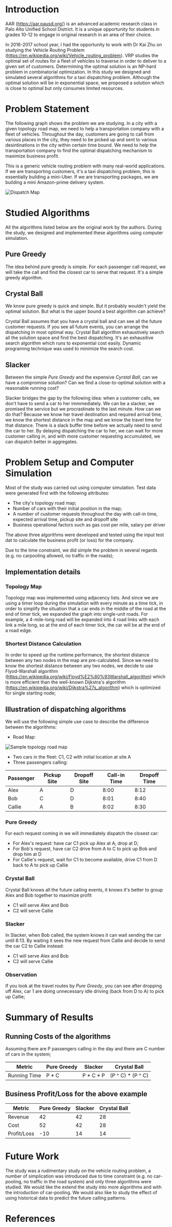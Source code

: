 # Introduction

AAR (https://aar.pausd.org/) is an advanced academic research class in Palo Alto Unified School District.  It is a unique opportunity for students in grades 10-12 to engage in original research in an area of their choice.

In 2016-2017 school year, I had the opportunity to work with Dr Kai Zhu on studying the Vehicle Routing Problem (https://en.wikipedia.org/wiki/Vehicle_routing_problem).  VRP studies the optimal set of routes for a fleet of vehicles to traverse in order to deliver to a given set of customers.  Determiming the optimal solution is an NP-hard problem in combinatorial optimization.  In this study we designed and simulated several algorithms for a taxi dispatching problem.  Although the optimal solution will be in exponential space, we proposed a solution which is close to optimal but only consumes limited resources.

# Problem Statement

The following graph shows the problem we are studying.  In a city with a given topology road map, we need to help a transportation company with a fleet of vehicles.  Throughout the day, customers are going to call from various places in the city, they need to be picked up and sent to various desintinations in the city within certain time bound.  We need to help the transportation company to find the optimal dispatching mechanism to maximize business profit.

This is a generic vehicle routing problem with many real-world applications.  If we are transporting customers, it's a taxi dispatching problem, this is essentially building a mini-Uber.  If we are transporting packages, we are building a mini Amazon-prime delivery system.

![Dispatch Map](img/VRPMap.jpeg)

# Studied Algorithms

All the algorithms listed below are the original work by the authors.  During the study, we designed and implemented these algorithms using computer simulation.

## Pure Greedy

The idea behind pure greedy is simple.  For each passenger call request, we will take the call and find the closest car to serve that request.  It's a simple greedy algorithm.

## Crystal Ball

We know pure greedy is quick and simple.  But it probably wouldn't yield the optimal solution.  But what is the upper bound a best algorithm can achieve?

Crystal Ball assumes that you have a crystal ball and can see all the future customer requests.  If you see all future events, you can arrange the dispatching in most optimal way.  Crystal Ball algorithm exhaustively search all the solution space and find the best dispatching.  It's an exhausitive search algorithm which runs to exponential cost easily.  Dynamic programing technique was used to minimize the search cost.

## Slacker

Between the simple *Pure Greedy* and the expensive *Cyrstal Ball*, can we have a compromise solution?  Can we find a close-to-optimal solution with a reasonable running cost?

Slacker bridges the gap by the following idea: when a customer calls, we don't have to send a car to her immmediately.  We can be a slacker, we promised the service but we procrastinate to the last minute.  How can we do that?  Because we know her travel destination and required arrival time, we know the shortest distance in the map and we know the travel time for that distance.  There is a slack buffer time before we actually need to send the car to her.  By delaying dispatching the car to her, we can wait for more customer calling in, and with more customer requesting accumulated, we can dispatch better in aggregates.

# Problem Setup and Computer Simulation

Most of the study was carried out using computer simulation.  Test data were generated first with the following attributes:
* The city's topology road map;
* Number of cars with their initial position in the map;
* A number of customer requests throughout the day with call-in time, expected arrival time, pickup site and dropoff site
* Business operational factors such as gas cost per mile, salary per driver

The above three algorithms were developed and tested using the input test dat to calculate the business profit (or loss) for the company.

Due to the time constraint, we did simple the problem in several regards (e.g. no carpooling allowed, no traffic in the roads);

## Implementation details

### Topology Map

Topology map was implemented using adjacency lists.  And since we are using a timer loop during the simulation with every minute as a time tick, in order to simplify the situation that a car ends in the middle of the road at the end of timer tick, we expanded the graph into single-unit roads.  For example, a 4-mile-long road will be expanded into 4 road links with each link a mile long, so at the end of each timer tick, the car will be at the end of a road edge.

### Shortest Distance Calculation

In order to speed up the runtime performance, the shortest distance between any two nodes in the map are pre-calculated.  Since we need to know the shortest distance between any two nodes, we decide to use Flyod-Warshall algorithm (https://en.wikipedia.org/wiki/Floyd%E2%80%93Warshall_algorithm) which is more efficient than the well-known Dijkstra's algorithm (https://en.wikipedia.org/wiki/Dijkstra%27s_algorithm) which is optimized for single starting node;

## Illustration of dispatching algorithms

We will use the following simple use case to describe the difference between the algorithms:

* Road Map:

![Sample topology road map](img/AAR-Topology.jpg)

* Two cars in the fleet: C1, C2 with initial location at site A
* Three passengers calling:

Passenger | Pickup Site | Dropoff Site | Call-in Time | Dropoff Time
--------- | ----------- | ------------ | ------------ | ------------
Alex      | A           | D            | 8:00         | 8:12
Bob       | C           | D            | 8:01         | 8:40
Callie    | A           | B            | 8:02         | 8:30

### Pure Greedy
For each request coming in we will immediately dispatch the closest car:
* For Alex's request: have car C1 pick up Alex at A, drop at D;
* For Bob's request, have car C2 drive from A to C to pick up Bob and drop him at D 
* For Callie's request, wait for C1 to become available, drive C1 from D back to A to pick up Callie

### Crystal Ball
Crystal Ball knows all the future calling events, it knows it's better to group Alex and Bob together to maximize profit
* C1 will serve Alex and Bob
* C2 will serve Callie

### Slacker
In Slacker, when Bob called, the system knows it can wait sending the car until 8:13.  By waiting it sees the new request from Callie and decide to send the car C2 to Callie instead:
* C1 will serve Alex and Bob
* C2 will serve Callie

### Observation

If you look at the travel routes by _Pure Greedy_, you can see after dropping off Alex, car 1 are doing unnecessary idle driving (back from D to A) to pick up Callie;

# Summary of Results

## Running Costs of the algorithms

Assuming there are P passengers calling in the day and there are C number of cars in the system;

Metric       | Pure Greedy | Slacker | Crystal Ball
------------ | ----------- | ------- | ------------
Running Time | P * C       | P * C * P | (P ^ C) * (P ^ C)

## Business Profit/Loss for the above example

Metric       | Pure Greedy | Slacker | Crystal Ball
------------ | ----------- | ------- | ------------
Revenue      | 42          | 42      | 28
Cost         | 52          | 42      | 28
Profit/Loss  | -10         | 14      | 14

# Future Work

The study was a rudimentary study on the vehicle routing problem, a number of simplication was introduced due to time constraint (e.g. no car-pooling, no traffic in the road system) and only three algorithms were studied.  We would like the extend the study into more algorithms and with the introduction of car-pooling.  We would also like to study the effect of using historical data to predict the future calling patterns.

# References

